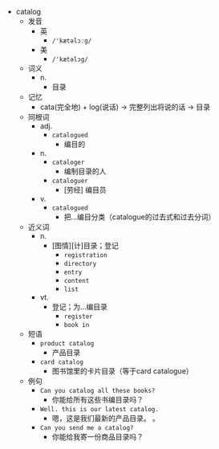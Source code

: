 - catalog
  - 发音
    - 英
      - `/'kætəlɔːg/`
    - 美
      - `/'kætəlɔg/`
  - 词义
    - n.
      - 目录
  - 记忆
    - cata(完全地) + log(说话) → 完整列出将说的话 → 目录
  - 同根词
    - adj.
      - `catalogued`
        - 编目的
    - n.
      - `cataloger`
        - 编制目录的人
      - `cataloguer`
        - [劳经] 编目员
    - v.
      - `catalogued`
        - 把…编目分类（catalogue的过去式和过去分词）
  - 近义词
    - n.
      - [图情][计]目录；登记
        - `registration`
        - `directory`
        - `entry`
        - `content`
        - `list`
    - vt.
      - 登记；为…编目录
        - `register`
        - `book in`
  - 短语
    - `product catalog`
      - 产品目录 
    - `card catalog`
      - 图书馆里的卡片目录（等于card catalogue） 
  - 例句
    - `Can you catalog all these books?`
      - 你能给所有这些书编目录吗？
    - `Well. this is our latest catalog.`
      - 嗯，这是我们最新的产品目录。 。
    - `Can you send me a catalog?`
      - 你能给我寄一份商品目录吗？

